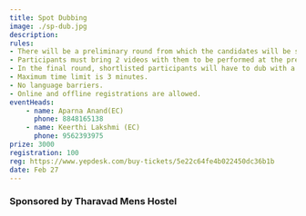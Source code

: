 ```yaml
---
title: Spot Dubbing
image: ./sp-dub.jpg
description: 
rules: 
- There will be a preliminary round from which the candidates will be short listed. 
- Participants must bring 2 videos with them to be performed at the prelims. 
- In the final round, shortlisted participants will have to dub with a random video. 
- Maximum time limit is 3 minutes. 
- No language barriers. 
- Online and offline registrations are allowed.
eventHeads:
    - name: Aparna Anand(EC)
      phone: 8848165138
    - name: Keerthi Lakshmi (EC)
      phone: 9562393975
prize: 3000
registration: 100
reg: https://www.yepdesk.com/buy-tickets/5e22c64fe4b022450dc36b1b
date: Feb 27
---
```


### Sponsored by Tharavad Mens Hostel